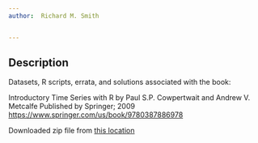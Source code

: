 ```yaml
---
author:  Richard M. Smith


---
```



## Description

Datasets, R scripts, errata, and solutions associated with the book:

Introductory Time Series with R
by Paul S.P. Cowpertwait and  Andrew V. Metcalfe
Published by Springer; 2009
https://www.springer.com/us/book/9780387886978


Downloaded zip file from [this location](http://www.springer.com/cda/content/document/cda_downloaddocument/bookwebfiles_Cowpertwait%252c+Metcalfe.zip?SGWID=0-0-45-1599082-p173882905)
